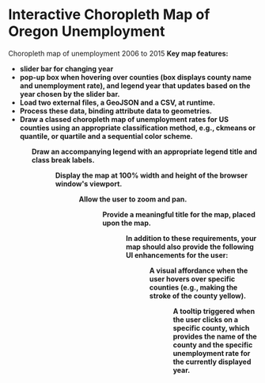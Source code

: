 # Interactive Choropleth Map of Oregon Unemployment
Choropleth map of unemployment 2006 to 2015
<b>Key map features<b/>: 
<ul>
<li>slider bar for changing year
<li>pop-up box when hovering over counties (box displays county name and unemployment rate), and legend year that updates based on the year chosen by the slider bar.</li>
<li>Load two external files, a GeoJSON and a CSV, at runtime.</li>
<li>Process these data, binding attribute data to geometries.</li>
<li>Draw a classed choropleth map of unemployment rates for US counties using an appropriate classification method, e.g.,
ckmeans or quantile, or quartile and a sequential color scheme.</li>
<ul>Draw an accompanying legend with an appropriate legend title and class break labels.<ul/>
<ul>Display the map at 100% width and height of the browser window's viewport.<ul/>
<ul>Allow the user to zoom and pan.<ul/>
<ul>Provide a meaningful title for the map, placed upon the map.<ul/>
<ul>In addition to these requirements, your map should also provide the following UI enhancements for the user:<ul/>
<ul>A visual affordance when the user hovers over specific counties (e.g., making the stroke of the county yellow).<ul/>
<ul>A tooltip triggered when the user clicks on a specific county, which provides the name of the county and the specific
unemployment rate for the currently displayed year.<ul/>